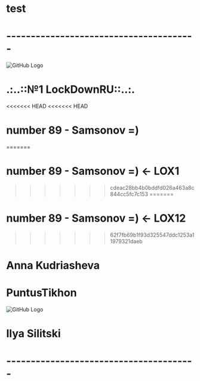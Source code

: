 # test
# ---------------------------------------
![GitHub Logo](http://www.crowndeliandcatering.com/wp-content/uploads/2014/12/Crown-Icon_transparency_02.png)
# .:..::№1 LockDownRU::..:.
<<<<<<< HEAD
<<<<<<< HEAD
# number 89 - Samsonov =)
=======
# number 89 - Samsonov =) <- LOX1
>>>>>>> cdeac28bb4b0bddfd026a463a8c844cc5fc7c153
=======
# number 89 - Samsonov =) <- LOX12
>>>>>>> 62f7fb69b1f93d325547ddc1253a11979321daeb
# Anna Kudriasheva
# PuntusTikhon
![GitHub Logo](http://www.crowndeliandcatering.com/wp-content/uploads/2014/12/Crown-Icon_transparency_02.png)
# Ilya Silitski
# ---------------------------------------

